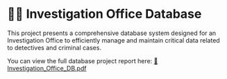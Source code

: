 # 🕵️‍♀️ Investigation Office Database
This project presents a comprehensive database system designed for an Investigation Office to efficiently manage and maintain critical data related to detectives and criminal cases.

You can view the full database project report here:
[📘 Investigation_Office_DB.pdf](Investigation_Office_DB.pdf)
